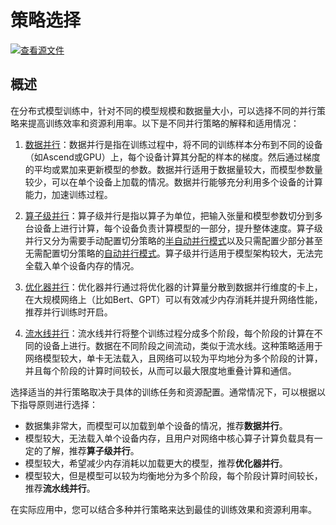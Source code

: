 # 策略选择

[![查看源文件](https://mindspore-website.obs.cn-north-4.myhuaweicloud.com/website-images/r2.4.1/resource/_static/logo_source.svg)](https://gitee.com/mindspore/docs/blob/r2.4.1/docs/mindspore/source_zh_cn/model_train/parallel/strategy_select.md)

## 概述

在分布式模型训练中，针对不同的模型规模和数据量大小，可以选择不同的并行策略来提高训练效率和资源利用率。以下是不同并行策略的解释和适用情况：

1. [数据并行](https://www.mindspore.cn/docs/zh-CN/r2.4.1/model_train/parallel/data_parallel.html)：数据并行是指在训练过程中，将不同的训练样本分布到不同的设备（如Ascend或GPU）上，每个设备计算其分配的样本的梯度。然后通过梯度的平均或累加来更新模型的参数。数据并行适用于数据量较大，而模型参数量较少，可以在单个设备上加载的情况。数据并行能够充分利用多个设备的计算能力，加速训练过程。

2. [算子级并行](https://www.mindspore.cn/docs/zh-CN/r2.4.1/model_train/parallel/operator_parallel.html)：算子级并行是指以算子为单位，把输入张量和模型参数切分到多台设备上进行计算，每个设备负责计算模型的一部分，提升整体速度。算子级并行又分为需要手动配置切分策略的[半自动并行模式](https://www.mindspore.cn/docs/zh-CN/r2.4.1/model_train/parallel/semi_auto_parallel.html)以及只需配置少部分甚至无需配置切分策略的[自动并行模式](https://www.mindspore.cn/docs/zh-CN/r2.4.1/model_train/parallel/auto_parallel.html)。算子级并行适用于模型架构较大，无法完全载入单个设备内存的情况。

3. [优化器并行](https://www.mindspore.cn/docs/zh-CN/r2.4.1/model_train/parallel/optimizer_parallel.html)：优化器并行通过将优化器的计算量分散到数据并行维度的卡上，在大规模网络上（比如Bert、GPT）可以有效减少内存消耗并提升网络性能，推荐并行训练时开启。

4. [流水线并行](https://www.mindspore.cn/docs/zh-CN/r2.4.1/model_train/parallel/pipeline_parallel.html)：流水线并行将整个训练过程分成多个阶段，每个阶段的计算在不同的设备上进行。数据在不同阶段之间流动，类似于流水线。这种策略适用于网络模型较大，单卡无法载入，且网络可以较为平均地分为多个阶段的计算，并且每个阶段的计算时间较长，从而可以最大限度地重叠计算和通信。

选择适当的并行策略取决于具体的训练任务和资源配置。通常情况下，可以根据以下指导原则进行选择：

- 数据集非常大，而模型可以加载到单个设备的情况，推荐**数据并行**。
- 模型较大，无法载入单个设备内存，且用户对网络中核心算子计算负载具有一定的了解，推荐**算子级并行**。
- 模型较大，希望减少内存消耗以加载更大的模型，推荐**优化器并行**。
- 模型较大，但是模型可以较为均衡地分为多个阶段，每个阶段计算时间较长，推荐**流水线并行**。

在实际应用中，您可以结合多种并行策略来达到最佳的训练效果和资源利用率。
